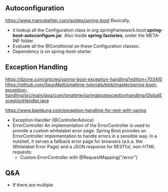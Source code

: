 ## Autoconfiguration
https://www.marcobehler.com/guides/spring-boot
Basically, 
- it lookup all the Configuration class in org.springframework.boot:**spring-boot-autoconfigure.jar**. Also inside **spring.factories**, under the META-INF folder.
- Evaluate all the @Conditional on these Configuration classes.
- Dependency is on spring-boot-starter

## Exception Handling  
https://dzone.com/articles/spring-boot-exception-handling?edition=703410  
https://github.com/SeunMatt/smattme-tutorials/blob/master/spring-boot-exception-handling/src/main/java/com/smattme/springbootexceptionhandling/GlobalExceptionHandler.java  

https://www.baeldung.com/exception-handling-for-rest-with-spring  

- Exception Handler (@ControllerAdvice)
- ErrorController
  An implementation of the ErrorController is used to provide a custom whitelabel error page.
  Spring Boot provides an ErrorController implementation to handle errors in a sensible way. In a nutshell, it serves a fallback error page for browsers (a.k.a. the Whitelabel Error Page) and a JSON response for RESTful, non-HTML requests:
  - Custom ErrorController with @RequestMapping("/error")

## Q&A
- If there are multiple 